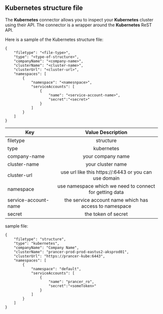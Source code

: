 ## Kubernetes structure file 
The **Kubernetes** connector allows you to inspect your **Kubernetes** cluster using their API. The connector is a wrapper around the **Kubernetes** ReST API.

Here is a sample of the Kubernetes structure file:
```
{
    "filetype": "<file-type>",
    "type": "<type-of-structure>",
    "companyName": "<company-name>",
    "clusterName": "<cluster-name>",
    "clusterUrl": "<cluster-url>",
    "namespaces": [
        {
            "namespace": "<namesnpace>",
            "serviceAccounts": [
                {
                    "name": "<service-account-name>",
                    "secret":"<secret>"
                }
            ]
        }
    ]
}
```

| Key           |Value Description |
| ------------- |:-------------:   |
|filetype |structure|
|type|kubernetes|
|company-name|your company name|
|cluster-name|your cluster name|
|cluster-url|use url like this https://<ip>:6443 or you can use domain|
|namespace|use namespace which we need to connect for getting data|
|service-account-name|the service account name which has access to namespace|
|secret|the token of secret|


sample file:
```
{
    "filetype": "structure",
    "type": "kubernetes",
    "companyName": "Company Name",
    "clusterName": "prancer-prod-prod-eastus2-aksprod01",
    "clusterUrl": "https://prancer-kube:6443",
    "namespaces": [
        {
            "namespace": "default",
            "serviceAccounts": [
                {
                    "name": "prancer_ro",
                    "secret":"<someToken>"
                }
            ]
        }
    ]
}
```
